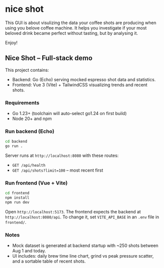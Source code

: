 # nice shot

This GUI is about visulizing the data your coffee shots are producing when using you 
belove coffee machine. It helps you investigate if your most beloved drink became 
perfect without tasting, but by analysing it.

Enjoy!

## Nice Shot – Full‑stack demo



This project contains:

- Backend: Go (Echo) serving mocked espresso shot data and statistics.
- Frontend: Vue 3 (Vite) + TailwindCSS visualizing trends and recent shots.

### Requirements

- Go 1.23+ (toolchain will auto-select go1.24 on first build)
- Node 20+ and npm

### Run backend (Echo)

```bash
cd backend
go run .
```

Server runs at `http://localhost:8080` with these routes:

- `GET /api/health`
- `GET /api/shots?limit=100` – most recent first

### Run frontend (Vue + Vite)

```bash
cd frontend
npm install
npm run dev
```

Open `http://localhost:5173`. The frontend expects the backend at `http://localhost:8080/api`. To change it, set `VITE_API_BASE` in an `.env` file in `frontend/`.

### Notes

- Mock dataset is generated at backend startup with ~250 shots between Aug 1 and today.
- UI includes: daily brew time line chart, grind vs peak pressure scatter, and a sortable table of recent shots.

